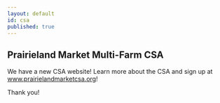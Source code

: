 ```yaml
---
layout: default
id: csa
published: true
---
```




## Prairieland Market Multi-Farm CSA
We have a new CSA website! Learn more about the CSA and sign up at www.prairielandmarketcsa.org!

Thank you!
